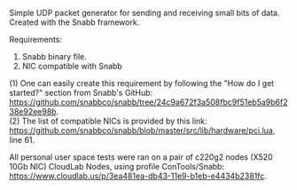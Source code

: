 Simple UDP packet generator for sending and receiving small bits of data. Created with the Snabb framework.

Requirements: 
1. Snabb binary file. 
2. NIC compatible with Snabb

(1) One can easily create this requirement by following the "How do I get started?" section from Snabb's GitHub: https://github.com/snabbco/snabb/tree/24c9a672f3a508fbc9f51eb5a9b6f238e92ee98b.  
(2) The list of compatible NICs is provided by this link: https://github.com/snabbco/snabb/blob/master/src/lib/hardware/pci.lua, line 61.

All personal user space tests were ran on a pair of c220g2 nodes (X520 10Gb NIC) CloudLab Nodes, using profile ConTools/Snabb: https://www.cloudlab.us/p/3ea481ea-db43-11e9-b1eb-e4434b2381fc.
